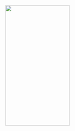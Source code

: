 <div align="left">
  <img width="200" height="375" src="https://user-images.githubusercontent.com/24736668/53560463-677bfc00-3b72-11e9-8b07-ed2f42d9e062.png">
</div>
